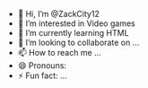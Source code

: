 - 👋 Hi, I’m @ZackCity12
- 👀 I’m interested in Video games 
- 🌱 I’m currently learning HTML
- 💞️ I’m looking to collaborate on ...
- 📫 How to reach me ...
- 😄 Pronouns: 
- ⚡ Fun fact: ...

<!---
ZackCity12/ZackCity12 is a ✨ special ✨ repository because its `README.md` (this file) appears on your GitHub profile.
You can click the Preview link to take a look at your changes.
--->
